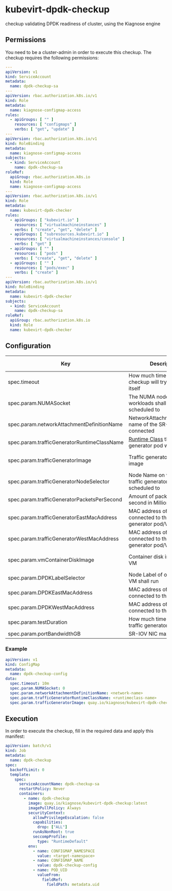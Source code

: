 # kubevirt-dpdk-checkup

checkup validating DPDK readiness of cluster, using the Kiagnose engine

## Permissions

You need to be a cluster-admin in order to execute this checkup.
The checkup requires the following permissions:

```yaml
---
apiVersion: v1
kind: ServiceAccount
metadata:
  name: dpdk-checkup-sa
---
apiVersion: rbac.authorization.k8s.io/v1
kind: Role
metadata:
  name: kiagnose-configmap-access
rules:
  - apiGroups: [ "" ]
    resources: [ "configmaps" ]
    verbs: [ "get", "update" ]
---
apiVersion: rbac.authorization.k8s.io/v1
kind: RoleBinding
metadata:
  name: kiagnose-configmap-access
subjects:
  - kind: ServiceAccount
    name: dpdk-checkup-sa
roleRef:
  apiGroup: rbac.authorization.k8s.io
  kind: Role
  name: kiagnose-configmap-access
---
apiVersion: rbac.authorization.k8s.io/v1
kind: Role
metadata:
  name: kubevirt-dpdk-checker
rules:
  - apiGroups: [ "kubevirt.io" ]
    resources: [ "virtualmachineinstances" ]
    verbs: [ "create", "get", "delete" ]
  - apiGroups: [ "subresources.kubevirt.io" ]
    resources: [ "virtualmachineinstances/console" ]
    verbs: [ "get" ]
  - apiGroups: [ "" ]
    resources: [ "pods" ]
    verbs: [ "create", "get", "delete" ]
  - apiGroups: [ "" ]
    resources: [ "pods/exec" ]
    verbs: [ "create" ]
---
apiVersion: rbac.authorization.k8s.io/v1
kind: RoleBinding
metadata:
  name: kubevirt-dpdk-checker
subjects:
  - kind: ServiceAccount
    name: dpdk-checkup-sa
roleRef:
  apiGroup: rbac.authorization.k8s.io
  kind: Role
  name: kubevirt-dpdk-checker
```

## Configuration

| Key                                         | Description                                                                                                       | Is Mandatory | Remarks                                                                                                |
|---------------------------------------------|-------------------------------------------------------------------------------------------------------------------|--------------|--------------------------------------------------------------------------------------------------------|
| spec.timeout                                | How much time before the checkup will try to close itself                                                         | True         |                                                                                                        |
| spec.param.NUMASocket                       | The NUMA node where the workloads shall be scheduled to                                                           | True         |                                                                                                        |
| spec.param.networkAttachmentDefinitionName  | NetworkAttachmentDefinition name of the SR-IOV NICs connected                                                     | True         | Assumed to be in the same namespace                                                                    |
| spec.param.trafficGeneratorRuntimeClassName | [Runtime Class](https://kubernetes.io/docs/concepts/containers/runtime-class/) the traffic generator pod will use | True         |                                                                                                        |
| spec.param.trafficGeneratorImage            | Traffic generator's container image                                                                               | False        | Defaults to the U/S image https://quay.io/repository/kiagnose/kubevirt-dpdk-checkup-traffic-gen:latest |
| spec.param.trafficGeneratorNodeSelector     | Node Name on which the traffic generator Pod will be scheduled to                                                 | False        | Assumed to be configured to Nodes that allow DPDK traffic                                              |
| spec.param.trafficGeneratorPacketsPerSecond | Amount of packets per second in Millions                                                                          | False        | Defaults to 14                                                                                         |
| spec.param.trafficGeneratorEastMacAddress   | MAC address of the NIC connected to the traffic generator pod/VM                                                  | False        | Defaults to 50:00:00:00:00:01                                                                          |
| spec.param.trafficGeneratorWestMacAddress   | MAC address of the NIC connected to the traffic generator pod/VM                                                  | False        | Defaults to 50:00:00:00:00:02                                                                          |
| spec.param.vmContainerDiskImage             | Container disk image for the VM                                                                                   | False        | Defaults to https://quay.io/repository/kiagnose/kubevirt-dpdk-checkup-vm:latest                        |
| spec.param.DPDKLabelSelector                | Node Label of on which the VM shall run                                                                           | False        | Assumed to be configured to Nodes that allow DPDK traffic                                              |
| spec.param.DPDKEastMacAddress               | MAC address of the NIC connected to the DPDK VM                                                                   | False        | Defaults to 60:00:00:00:00:01                                                                          |
| spec.param.DPDKWestMacAddress               | MAC address of the NIC connected to the DPDK VM                                                                   | False        | Defaults to 60:00:00:00:00:02                                                                          |
| spec.param.testDuration                     | How much time will the traffic generator will run                                                                 | False        | Defaults to 5 Minutes                                                                                  |
| spec.param.portBandwidthGB                  | SR-IOV NIC max bandwidth                                                                                          | False        | Defaults to 10GB                                                                                       |

### Example

```yaml
apiVersion: v1
kind: ConfigMap
metadata:
  name: dpdk-checkup-config
data:
  spec.timeout: 10m
  spec.param.NUMASocket: 0
  spec.param.networkAttachmentDefinitionName: <network-name>
  spec.param.trafficGeneratorRuntimeClassName: <runtimeclass-name>
  spec.param.trafficGeneratorImage: quay.io/kiagnose/kubevirt-dpdk-checkup-traffic-gen:latest
```

## Execution
In order to execute the checkup, fill in the required data and apply this manifest:

```yaml
apiVersion: batch/v1
kind: Job
metadata:
  name: dpdk-checkup
spec:
  backoffLimit: 0
  template:
    spec:
      serviceAccountName: dpdk-checkup-sa
      restartPolicy: Never
      containers:
        - name: dpdk-checkup
          image: quay.io/kiagnose/kubevirt-dpdk-checkup:latest
          imagePullPolicy: Always
          securityContext:
            allowPrivilegeEscalation: false
            capabilities:
              drop: ["ALL"]
            runAsNonRoot: true
            seccompProfile:
              type: "RuntimeDefault"
          env:
            - name: CONFIGMAP_NAMESPACE
              value: <target-namespace>
            - name: CONFIGMAP_NAME
              value: dpdk-checkup-config
            - name: POD_UID
              valueFrom:
                fieldRef:
                  fieldPath: metadata.uid
```
